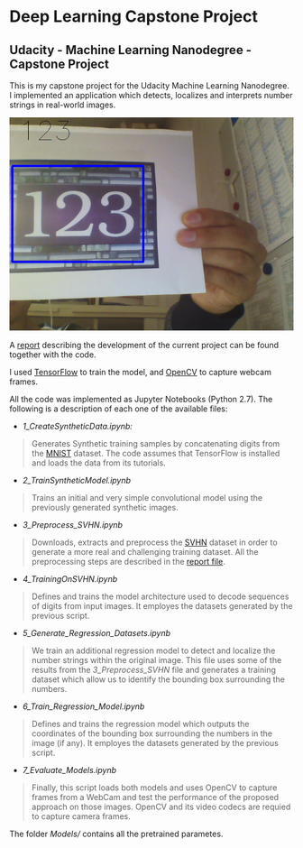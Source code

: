 # Deep Learning Capstone Project
## Udacity - Machine Learning Nanodegree - Capstone Project 

This is my capstone project for the Udacity Machine Learning Nanodegree. I implemented an application which detects, localizes and interprets number strings in real-world images.

![model](assets/Sample1.png)

A [report](https://github.com/camigord/ML_CapstoneProject/blob/master/Capstone%20Project.pdf) describing the development of the current project can be found together with the code.

I used [TensorFlow](https://www.tensorflow.org/) to train the model, and [OpenCV](http://opencv.org/) to capture webcam frames.

All the code was implemented as Jupyter Notebooks (Python 2.7). The following is a description of each one of the available files:

- *1_CreateSyntheticData.ipynb:* 
> Generates Synthetic training samples by concatenating digits from the [MNIST](http://yann.lecun.com/exdb/mnist/) dataset. The code assumes that TensorFlow is installed and loads the data from its tutorials.

- *2_TrainSyntheticModel.ipynb*
> Trains an initial and very simple convolutional model using the previously generated synthetic images.

- *3_Preprocess_SVHN.ipynb*
> Downloads, extracts and preprocess the [SVHN](http://ufldl.stanford.edu/housenumbers/) dataset in order to generate a more real and challenging training dataset. All the preprocessing steps are described in the [report file](https://github.com/camigord/ML_CapstoneProject/blob/master/Capstone%20Project.pdf).

- *4_TrainingOnSVHN.ipynb*
> Defines and trains the model architecture used to decode sequences of digits from input images. It employes the datasets generated by the previous script.

- *5_Generate_Regression_Datasets.ipynb*
> We train an additional regression model to detect and localize the number strings within the original image. This file uses some of the results from the *3_Preprocess_SVHN* file and generates a training dataset which allow us to identify the bounding box surrounding the numbers. 

- *6_Train_Regression_Model.ipynb*
> Defines and trains the regression model which outputs the coordinates of the bounding box surrounding the numbers in the image (if any). It employes the datasets generated by the previous script.

- *7_Evaluate_Models.ipynb*
> Finally, this script loads both models and uses OpenCV to capture frames from a WebCam and test the performance of the proposed approach on those images. OpenCV and its video codecs are requied to capture camera frames.

The folder *Models/* contains all the pretrained parametes.
